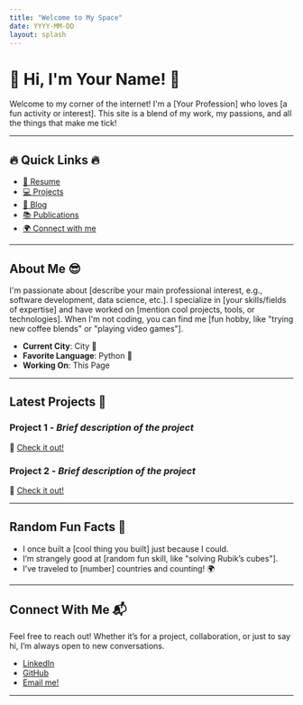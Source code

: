 ```yaml
---
title: "Welcome to My Space"
date: YYYY-MM-DD
layout: splash
---
```


# 🌟 **Hi, I'm Your Name!** 🌟

Welcome to my corner of the internet! I'm a [Your Profession] who loves [a fun activity or interest]. This site is a blend of my work, my passions, and all the things that make me tick!

---

## 🔥 **Quick Links** 🔥

- [📜 Resume](./resume)
- [💻 Projects](./projects)
- [📝 Blog](./blog)
- [📚 Publications](./publications)
- [🌍 Connect with me](#connect)

---

## **About Me** 😎

I'm passionate about [describe your main professional interest, e.g., software development, data science, etc.]. I specialize in [your skills/fields of expertise] and have worked on [mention cool projects, tools, or technologies]. When I'm not coding, you can find me [fun hobby, like "trying new coffee blends" or "playing video games"].

- **Current City**: City 🌆
- **Favorite Language**: Python 🐍
- **Working On**: This Page

---

## **Latest Projects** 🚀

### **Project 1** - *Brief description of the project*
🔗 [Check it out!](./projects/project1)

### **Project 2** - *Brief description of the project*
🔗 [Check it out!](./projects/project2)

---

## **Random Fun Facts** 🎉

- I once built a [cool thing you built] just because I could.
- I’m strangely good at [random fun skill, like "solving Rubik’s cubes"].
- I’ve traveled to [number] countries and counting! 🌍

---

## **Connect With Me** 📬

Feel free to reach out! Whether it’s for a project, collaboration, or just to say hi, I’m always open to new conversations.

- [LinkedIn](https://linkedin.com/in/yourprofile)
- [GitHub](https://github.com/yourusername)
- [Email me!](mailto:youremail@example.com)

---
